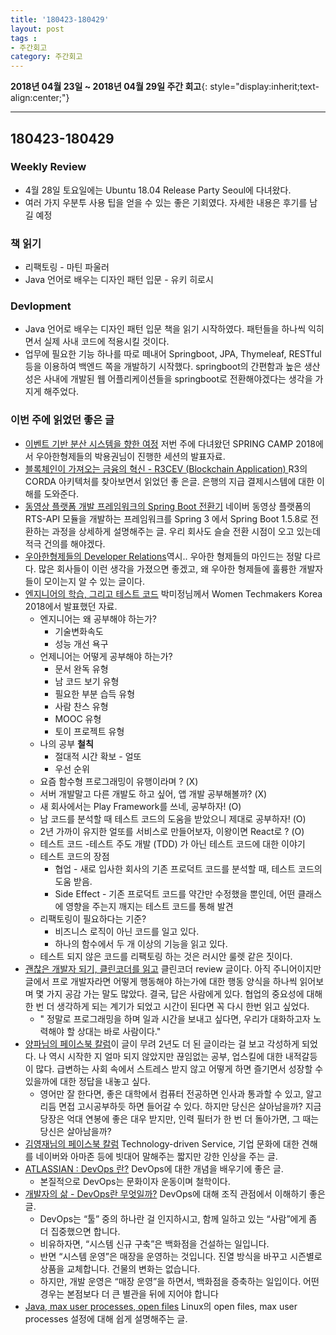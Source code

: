 ```yaml
---
title: '180423-180429'  
layout: post  
tags :  
- 주간회고
category: 주간회고
---
```


**2018년 04월 23일 ~ 2018년 04월 29일 주간 회고**{: style="display:inherit;text-align:center;"}

---

## 180423-180429

### Weekly Review
  - 4월 28일 토요일에는 Ubuntu 18.04 Release Party Seoul에 다녀왔다.
  - 여러 가지 우분투 사용 팁을 얻을 수 있는 좋은 기회였다. 자세한 내용은 후기를 남길 예정

### 책 읽기
  - 리팩토링 - 마틴 파울러
  - Java 언어로 배우는 디자인 패턴 입문 - 유키 히로시

### Devlopment
  - Java 언어로 배우는 디자인 패턴 입문 책을 읽기 시작하였다. 패턴들을 하나씩 익히면서 실제 사내 코드에 적용시킬 것이다.
  - 업무에 필요한 기능 하나를 따로 떼내어 Springboot, JPA, Thymeleaf, RESTful 등을 이용하여 백엔드 쪽을 개발하기 시작했다. springboot의 간편함과 높은 생산성은 사내에 개발된 웹 어플리케이션들을 springboot로 전환해야겠다는 생각을 가지게 해주었다.

### 이번 주에 읽었던 좋은 글
  - [이벤트 기반 분산 시스템을 향한 여정](https://www.slideshare.net/arawnkr/ss-94475606) 저번 주에 다녀왔던 SPRING CAMP 2018에서 우아한형제들의 박용권님이 진행한 세션의 발표자료.
  - [블록체인이 가져오는 금융의 혁신 - R3CEV (Blockchain Application)
](http://www.seunghwanhan.com/2016/05/1-r3cev-ethereum-blockchain-application1.html) R3의 CORDA 아키텍처를 찾아보면서 읽었던 좋 은글. 은행의 지급 결제시스템에 대한 이해를 도와준다.
  - [동영상 플랫폼 개발 프레임워크의 Spring Boot 전환기](http://d2.naver.com/helloworld/5626759) 네이버 동영상 플랫폼의 RTS-API 모듈을 개발하는 프레임워크를 Spring 3 에서 Spring Boot 1.5.8로 전환하는 과정을 상세하게 설명해주는 글. 우리 회사도 슬슬 전환 시점이 오고 있는데 적극 건의를 해야겠다.
  - [우아한형제들의 Developer Relations](http://woowabros.github.io/woowabros/2018/04/15/developer-relations.html)역시.. 우아한 형제들의 마인드는 정말 다르다. 많은 회사들이 이런 생각을 가졌으면 좋겠고, 왜 우아한 형제들에 훌륭한 개발자들이 모이는지 알 수 있는 글이다.
  - [엔지니어의 학습, 그리고 테스트 코드](https://www.slideshare.net/ParkMijeong/ss-93808383) 박미정님께서 Women Techmakers Korea 2018에서 발표했던 자료.
    - 엔지니어는 왜 공부해야 하는가?
      - 기술변화속도
      - 성능 개선 욕구
    - 언제니어는 어떻게 공부해야 하는가?
      - 문서 완독 유형
      - 남 코드 보기 유형
      - 필요한 부분 습득 유형
      - 사람 찬스 유형
      - MOOC 유형
      - 토이 프로젝트 유형
    - 나의 공부 **철칙**
      - 절대적 시간 확보 - 얼또
      - 우선 순위
    - 요즘 함수형 프로그래밍이 유행이라며 ? (X)
    - 서버 개발말고 다른 개발도 하고 싶어, 앱 개발 공부해볼까? (X)
    - 새 회사에서는 Play Framework를 쓰네, 공부하자! (O)
    - 남 코드를 분석할 때 테스트 코드의 도움을 받았으니 제대로 공부하자! (O)
    - 2년 가까이 유지한 얼또를 서비스로 만들어보자, 이왕이면 React로 ? (O)
    - 테스트 코드
      -테스트 주도 개발 (TDD) 가 아닌 테스트 코드에 대한 이야기
    - 테스트 코드의 장점
      - 협업 - 새로 입사한 회사의 기존 프로덕트 코드를 분석할 때, 테스트 코드의 도움 받음.
      - Side Effect - 기존 프로덕트 코드를 약간만 수정했을 뿐인데, 어떤 클래스에 영향을 주는지 깨지는 테스트 코드를 통해 발견
    - 리팩토링이 필요하다는 기준?
      - 비즈니스 로직이 아닌 코드를 일고 있다.
      - 하나의 함수에서 두 개 이상의 기능을 읽고 있다.
    - 테스트 되지 않은 코드를 리팩토링 하는 것은 러시안 룰렛 같은 짓이다.
  - [괜찮은 개발자 되기, 클린코더를 읽고](https://medium.com/@jungil.han/%EA%B4%9C%EC%B0%AE%EC%9D%80-%EA%B0%9C%EB%B0%9C%EC%9E%90-%EB%90%98%EA%B8%B0-%ED%81%B4%EB%A6%B0-%EC%BD%94%EB%8D%94%EB%A5%BC-%EC%9D%BD%EA%B3%A0-c8bcf91c2c76) 클린코더 review 글이다. 아직 주니어이지만 글에서 프로 개발자라면 어떻게 행동해야 하는가에 대한 행동 양식을 하나씩 읽어보며 몇 가지 공감 가는 말도 많았다. 결국, 답은 사람에게 있다. 협업의 중요성에 대해 한 번 더 생각하게 되는 계기가 되었고 시간이 된다면 꼭 다시 한번 읽고 싶었다.
    - " 정말로 프로그래밍을 하며 일과 시간을 보내고 싶다면, 우리가 대화하고자 노력해야 할 상대는 바로 사람이다."
  - [양파님의 페이스북 칼럼](https://www.facebook.com/seattleyangpa/posts/1704681103150703)이 글이 무려 2년도 더 된 글이라는 걸 보고 각성하게 되었다. 나 역시 시작한 지 얼마 되지 않았지만 끊임없는 공부, 업스킬에 대한 내적갈등이 많다. 급변하는 사회 속에서 스트레스 받지 않고 어떻게 하면 즐기면서 성장할 수 있을까에 대한 정답을 내놓고 싶다.
    - 영어만 잘 한다면, 좋은 대학에서 컴퓨터 전공하면 인사과 통과할 수 있고, 알고리듬 면접 고시공부하듯 하면 들어갈 수 있다. 하지만 당신은 살아남을까? 지금 당장은 억대 연봉에 좋은 대우 받지만, 인력 필터가 한 번 더 돌아가면, 그 때는 당신은 살아남을까?
  - [김영재님의 페이스북 칼럼](https://www.facebook.com/youngjaekim81/posts/10155404859622794)  Technology-driven Service, 기업 문화에 대한 견해를 네이버와 아마존 등에 빗대어 말해주는 짧지만 강한 인상을 주는 글.
  - [ATLASSIAN : DevOps 란?](https://ko.atlassian.com/devops) DevOps에 대한 개념을 배우기에 좋은 글.
    - 본질적으로 DevOps는 문화이자 운동이며 철학이다.
  - [개발자의 삶 - DevOps란 무엇일까?](https://okky.kr/article/457944) DevOps에 대해 조직 관점에서 이해하기 좋은 글.
    - DevOps는 “툴” 중의 하나란 걸 인지하시고, 함께 일하고 있는 “사람”에게 좀 더 집중했으면 합니다.
    - 비유하자면, “시스템 신규 구축”은 백화점을 건설하는 일입니다.
    - 반면 “시스템 운영”은 매장을 운영하는 것입니다. 진열 방식을 바꾸고 시즌별로 상품을 교체합니다. 건물의 변화는 없습니다.
    - 하지만, 개발 운영은 “매장 운영”을 하면서, 백화점을 증축하는 일입이다. 어떤 경우는 본점보다 더 큰 별관을 뒤에 지어야 합니다
  - [Java, max user processes, open files](http://woowabros.github.io/experience/2018/04/17/linux-maxuserprocess-openfiles.html) Linux의 open files, max user processes 설정에 대해 쉽게 설명해주는 글.
